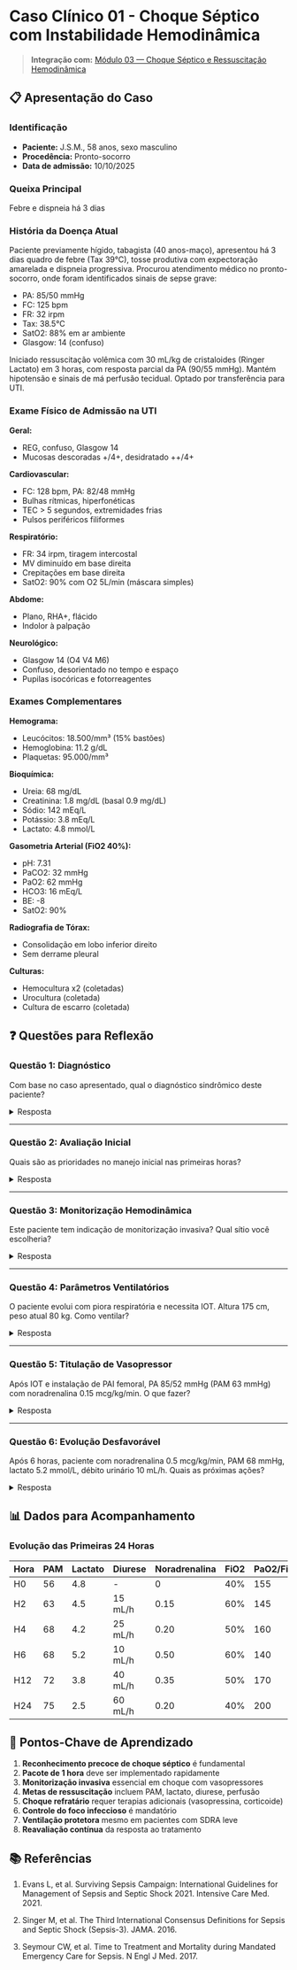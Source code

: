 # Caso Clínico 01 - Choque Séptico com Instabilidade Hemodinâmica

> **Integração com:** [Módulo 03 — Choque Séptico e Ressuscitação Hemodinâmica](../docs/modulo_03_choque_septico.md)

## 📋 Apresentação do Caso

### Identificação
- **Paciente:** J.S.M., 58 anos, sexo masculino
- **Procedência:** Pronto-socorro
- **Data de admissão:** 10/10/2025

### Queixa Principal
Febre e dispneia há 3 dias

### História da Doença Atual

Paciente previamente hígido, tabagista (40 anos-maço), apresentou há 3 dias quadro de febre (Tax 39°C), tosse produtiva com expectoração amarelada e dispneia progressiva. Procurou atendimento médico no pronto-socorro, onde foram identificados sinais de sepse grave:

- PA: 85/50 mmHg
- FC: 125 bpm  
- FR: 32 irpm
- Tax: 38.5°C
- SatO2: 88% em ar ambiente
- Glasgow: 14 (confuso)

Iniciado ressuscitação volêmica com 30 mL/kg de cristaloides (Ringer Lactato) em 3 horas, com resposta parcial da PA (90/55 mmHg). Mantém hipotensão e sinais de má perfusão tecidual. Optado por transferência para UTI.

### Exame Físico de Admissão na UTI

**Geral:**
- REG, confuso, Glasgow 14
- Mucosas descoradas +/4+, desidratado ++/4+

**Cardiovascular:**
- FC: 128 bpm, PA: 82/48 mmHg
- Bulhas rítmicas, hiperfonéticas
- TEC > 5 segundos, extremidades frias
- Pulsos periféricos filiformes

**Respiratório:**
- FR: 34 irpm, tiragem intercostal
- MV diminuído em base direita
- Crepitações em base direita
- SatO2: 90% com O2 5L/min (máscara simples)

**Abdome:**
- Plano, RHA+, flácido
- Indolor à palpação

**Neurológico:**
- Glasgow 14 (O4 V4 M6)
- Confuso, desorientado no tempo e espaço
- Pupilas isocóricas e fotorreagentes

### Exames Complementares

**Hemograma:**
- Leucócitos: 18.500/mm³ (15% bastões)
- Hemoglobina: 11.2 g/dL
- Plaquetas: 95.000/mm³

**Bioquímica:**
- Ureia: 68 mg/dL
- Creatinina: 1.8 mg/dL (basal 0.9 mg/dL)
- Sódio: 142 mEq/L
- Potássio: 3.8 mEq/L
- Lactato: 4.8 mmol/L

**Gasometria Arterial (FiO2 40%):**
- pH: 7.31
- PaCO2: 32 mmHg
- PaO2: 62 mmHg
- HCO3: 16 mEq/L
- BE: -8
- SatO2: 90%

**Radiografia de Tórax:**
- Consolidação em lobo inferior direito
- Sem derrame pleural

**Culturas:**
- Hemocultura x2 (coletadas)
- Urocultura (coletada)
- Cultura de escarro (coletada)

## ❓ Questões para Reflexão

### Questão 1: Diagnóstico
Com base no caso apresentado, qual o diagnóstico sindrômico deste paciente?

<details>
<summary>Resposta</summary>

**Diagnóstico: CHOQUE SÉPTICO DE FOCO PULMONAR**

**Justificativa:**
- Preenche critérios de sepse-3:
  - SOFA ≥ 2 (cardiovascular, respiratório, renal, neurológico)
  - Suspeita de infecção (pneumonia)
  
- Preenche critérios de choque séptico:
  - Necessidade de vasopressores para manter PAM ≥ 65 mmHg
  - Lactato > 2 mmol/L (4.8 mmol/L) após ressuscitação volêmica

**Foco:** Pneumonia comunitária (consolidação em RX, sintomas respiratórios)

**Gravidade:** Alto risco (SOFA elevado, disfunção multiorgânica)
</details>

---

### Questão 2: Avaliação Inicial
Quais são as prioridades no manejo inicial nas primeiras horas?

<details>
<summary>Resposta</summary>

**Pacote de 1 hora (Surviving Sepsis Campaign):**

1. **Coleta de culturas** (antes de ATB) ✓ Já realizado
2. **Antibioticoterapia empírica** 
   - Urgente (dentro de 1h do reconhecimento)
   - Cobertura para PAC grave: Ceftriaxone + Azitromicina ou Levofloxacino
   
3. **Ressuscitação volêmica**
   - Já recebeu 30 mL/kg ✓
   - Avaliar responsividade a fluidos antes de novo bolus
   - Considerar ecocardiografia à beira-leito
   
4. **Vasopressor**
   - Noradrenalina (1ª escolha)
   - Acesso venoso central
   - Meta: PAM ≥ 65 mmHg
   - **IMPORTANTE: Necessário monitorização hemodinâmica invasiva**
   
5. **Mensuração de lactato**
   - Lactato inicial: 4.8 mmol/L ✓
   - Repetir em 2-4h (meta: redução ≥ 10%)

6. **Suporte de O2**
   - PaO2/FiO2 = 155 mmHg (SDRA leve/moderada)
   - Considerar VNI ou intubação conforme evolução
</details>

---

### Questão 3: Monitorização Hemodinâmica
Este paciente tem indicação de monitorização invasiva? Qual sítio você escolheria?

<details>
<summary>Resposta</summary>

**SIM, há indicação clara:**

**Indicações presentes:**
- Choque séptico com necessidade de vasopressores
- Instabilidade hemodinâmica grave (PA 82/48 mmHg)
- Necessidade de gasometrias arteriais seriadas
- Avaliação de perfusão tecidual (lactato)

**Escolha do sítio:**

**Opção 1 (preferencial): ARTÉRIA FEMORAL**
- Vantagens:
  - Maior calibre e fluxo
  - Menor taxa de falha
  - Menor tempo de procedimento em paciente grave
  - Valores mais confiáveis em choque
- Desvantagens:
  - Mobilidade reduzida
  - Maior risco teórico de infecção

**Opção 2: ARTÉRIA RADIAL**
- Realizar Teste de Allen primeiro
- Vantagens: conforto, mobilização
- Desvantagens: menor calibre, maior taxa de falha em choque

**Decisão:** Femoral seria preferível neste caso agudo grave. Pode-se considerar trocar para radial após estabilização.
</details>

---

### Questão 4: Parâmetros Ventilatórios
O paciente evolui com piora respiratória e necessita IOT. Altura 175 cm, peso atual 80 kg. Como ventilar?

<details>
<summary>Resposta</summary>

**Estratégia de Ventilação Protetora:**

**Cálculos:**
- Peso Predito (PBW): 50 + 0.91 × (175 - 152.4) = 70.5 kg
- Volume Corrente Alvo: 70.5 × 6 = 423 mL

**Parâmetros Iniciais Sugeridos:**
- Modo: Volume Controlado ou Pressão Controlada
- VC: 420-450 mL (6 mL/kg PBW)
- FR: 20-24 irpm (ajustar conforme PaCO2)
- FiO2: 60% (titular conforme SpO2)
- PEEP: 8-10 cmH2O (conforme tabela ARDSNet)
- Fluxo: 60 L/min

**Metas:**
- Pplat < 30 cmH2O
- Driving Pressure < 15 cmH2O
- pH > 7.20 (aceitar hipercapnia permissiva)
- SpO2: 88-95%
- PaO2: 55-80 mmHg

**Justificativa:**
- PaO2/FiO2 = 155 mmHg → SDRA leve a moderada
- Ventilação protetora reduz mortalidade
- Evitar volutrauma e barotrauma
</details>

---

### Questão 5: Titulação de Vasopressor
Após IOT e instalação de PAI femoral, PA 85/52 mmHg (PAM 63 mmHg) com noradrenalina 0.15 mcg/kg/min. O que fazer?

<details>
<summary>Resposta</summary>

**Avaliação da situação:**
- PAM atual: 63 mmHg (meta: ≥ 65 mmHg)
- Dose de noradrenalina: 0.15 mcg/kg/min (dose baixa-moderada)
- Lactato inicial: 4.8 mmol/L (deve ser reavaliado)

**Conduta:**

1. **Avaliar responsividade a fluidos:**
   - Variação de pressão de pulso (ΔPP)
   - Teste de elevação passiva de pernas
   - Ecocardiografia (VTI aórtico)
   - Se responsivo → bolus adicional 250-500 mL
   
2. **Titular noradrenalina:**
   - Aumentar dose: 0.20-0.25 mcg/kg/min
   - Meta: PAM ≥ 65 mmHg
   - Monitorar lactato em 2-4h
   
3. **Considerar vasopressina:**
   - Se noradrenalina > 0.25-0.5 mcg/kg/min
   - Dose: 0.03-0.04 U/min (fixo, não titular)
   - Efeito poupador de noradrenalina
   
4. **Avaliar necessidade de corticoide:**
   - Hidrocortisona 200 mg/dia se choque refratário
   - Considerar se noradrenalina > 0.25 mcg/kg/min

5. **Monitorização contínua:**
   - Débito urinário
   - Lactato seriado
   - Perfusão periférica
   - Estado mental
</details>

---

### Questão 6: Evolução Desfavorável
Após 6 horas, paciente com noradrenalina 0.5 mcg/kg/min, PAM 68 mmHg, lactato 5.2 mmol/L, débito urinário 10 mL/h. Quais as próximas ações?

<details>
<summary>Resposta</summary>

**Análise:**
- Choque persistente/refratário
- Dose alta de noradrenalina (0.5 mcg/kg/min)
- Lactato em AUMENTO (má perfusão persistente)
- Oligúria (IRA)

**Ações prioritárias:**

1. **Otimizar ressuscitação:**
   - Reavaliar status volêmico (ecocardiografia)
   - Considerar novo bolus se responsivo
   - Verificar se há perdas ocultas (sangramento, terceiro espaço)

2. **Adicionar segunda droga vasoativa:**
   - **Vasopressina 0.03-0.04 U/min** (1ª escolha)
   - Alternativa: Adrenalina 0.05-0.2 mcg/kg/min

3. **Corticoide:**
   - **Hidrocortisona 50 mg 6/6h** ou 200 mg/dia em infusão contínua
   - Indicado em choque refratário

4. **Procurar foco não controlado:**
   - Reavaliação clínica completa
   - Considerar TC de tórax (complicações da pneumonia?)
   - Avaliar outros focos (abdominal, urinário)
   - Drenagem de coleções se presentes

5. **Suporte renal:**
   - Otimizar perfusão
   - Evitar nefrotóxicos
   - Preparar para eventual TSR

6. **Considerar ecocardiografia:**
   - Avaliar função cardíaca
   - Disfunção miocárdica séptica?
   - Hipovolemia vs. disfunção VE
   - Considerar dobutamina se FE < 40% e débito baixo

7. **Reavaliar metas:**
   - PAM pode precisar ser > 65 mmHg em alguns pacientes
   - Avaliar perfusão orgânica (lactato, diurese, estado mental)
</details>

## 📊 Dados para Acompanhamento

### Evolução das Primeiras 24 Horas

| Hora | PAM | Lactato | Diurese | Noradrenalina | FiO2 | PaO2/FiO2 |
|------|-----|---------|---------|---------------|------|-----------|
| H0 | 56 | 4.8 | - | 0 | 40% | 155 |
| H2 | 63 | 4.5 | 15 mL/h | 0.15 | 60% | 145 |
| H4 | 68 | 4.2 | 25 mL/h | 0.20 | 50% | 160 |
| H6 | 68 | 5.2 | 10 mL/h | 0.50 | 60% | 140 |
| H12 | 72 | 3.8 | 40 mL/h | 0.35 | 50% | 170 |
| H24 | 75 | 2.5 | 60 mL/h | 0.20 | 40% | 200 |

## 🎯 Pontos-Chave de Aprendizado

1. **Reconhecimento precoce de choque séptico** é fundamental
2. **Pacote de 1 hora** deve ser implementado rapidamente
3. **Monitorização invasiva** essencial em choque com vasopressores
4. **Metas de ressuscitação** incluem PAM, lactato, diurese, perfusão
5. **Choque refratário** requer terapias adicionais (vasopressina, corticoide)
6. **Controle do foco infeccioso** é mandatório
7. **Ventilação protetora** mesmo em pacientes com SDRA leve
8. **Reavaliação contínua** da resposta ao tratamento

## 📚 Referências

1. Evans L, et al. Surviving Sepsis Campaign: International Guidelines for Management of Sepsis and Septic Shock 2021. Intensive Care Med. 2021.

2. Singer M, et al. The Third International Consensus Definitions for Sepsis and Septic Shock (Sepsis-3). JAMA. 2016.

3. Seymour CW, et al. Time to Treatment and Mortality during Mandated Emergency Care for Sepsis. N Engl J Med. 2017.

